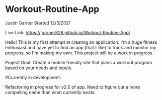 # Workout-Routine-App
Justin Garner
Started 12/3/2021

Live Link:  https://jgarner828.github.io/Workout-Routine-App/

Hello! This is my first attempt at creating an application. I'm a huge fitness enthusiast and have yet to find an app (that I like) to track and monitor my progress, so I'm making my own. This project will be a work in progress.

Project Goal: Create a mobile friendly site that plans a workout program based on your needs and inputs.

#Currently in development: 

Refactoring in progress for v2.0 of app. Need to figure out a more compelling name than what currently exists.
